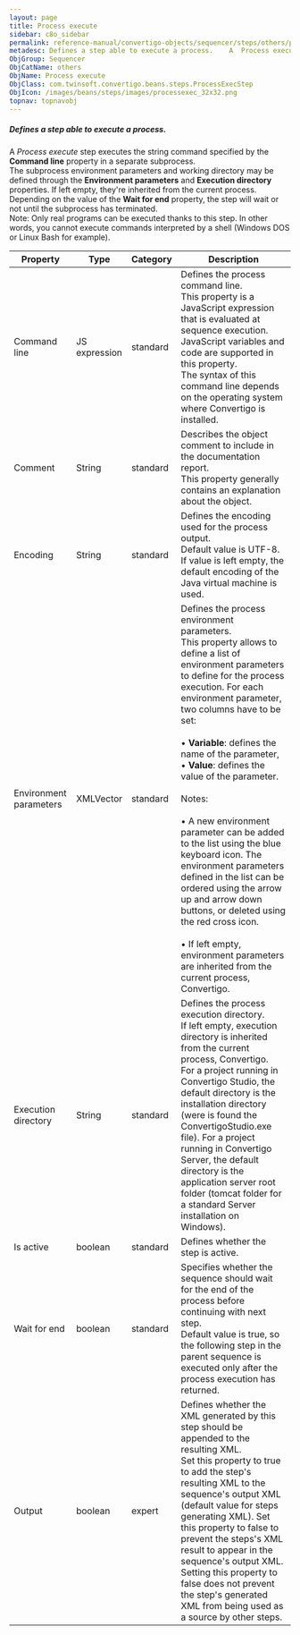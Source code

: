```yaml
---
layout: page
title: Process execute
sidebar: c8o_sidebar
permalink: reference-manual/convertigo-objects/sequencer/steps/others/process-execute/
metadesc: Defines a step able to execute a process.    A  Process execute  step executes the string command specified by the  Command line  property in a separa
ObjGroup: Sequencer
ObjCatName: others
ObjName: Process execute
ObjClass: com.twinsoft.convertigo.beans.steps.ProcessExecStep
ObjIcon: /images/beans/steps/images/processexec_32x32.png
topnav: topnavobj
---
```

##### Defines a step able to execute a process. 

A <i>Process execute</i> step executes the string command specified by the <b>Command line</b> property in a separate subprocess. <br/>The subprocess environment parameters and working directory may be defined through the <b>Environment parameters</b> and <b>Execution directory</b> properties. If left empty, they're inherited from the current process. <br/>Depending on the value of the <b>Wait for end</b> property, the step will wait or not until the subprocess has terminated.<br/><span class="orangetwinsoft">Note:</span> Only real programs can be executed thanks to this step. In other words, you cannot execute commands interpreted by a shell (Windows DOS or Linux Bash for example).

Property | Type | Category | Description
--- | --- | --- | ---
Command line | JS expression | standard | Defines the process command line.<br/>This property is a JavaScript expression that is evaluated at sequence execution. JavaScript variables and code are supported in this property. <br/>The syntax of this command line depends on the operating system where Convertigo is installed.
Comment | String | standard | Describes the object comment to include in the documentation report.<br/>This property generally contains an explanation about the object.
Encoding | String | standard | Defines the encoding used for the process output.<br/>Default value is <span class="computer">UTF-8</span>. If value is left empty, the default encoding of the Java virtual machine is used.
Environment parameters | XMLVector | standard | Defines the process environment parameters.<br/>This property allows to define a list of environment parameters to define for the process execution. For each environment parameter, two columns have to be set: <br/><br/>• <b>Variable</b>: defines the name of the parameter, <br/>• <b>Value</b>: defines the value of the parameter. <br/><br/><span class="orangetwinsoft">Notes:</span> <br/><br/>• A new environment parameter can be added to the list using the blue keyboard icon. The environment parameters defined in the list can be ordered using the arrow up and arrow down buttons, or deleted using the red cross icon. <br/><br/>• If left empty, environment parameters are inherited from the current process, Convertigo. <br/>
Execution directory | String | standard | Defines the process execution directory.<br/>If left empty, execution directory is inherited from the current process, Convertigo. <br/>For a project running in Convertigo Studio, the default directory is the installation directory (were is found the <span class="computer">ConvertigoStudio.exe</span> file). For a project running in Convertigo Server, the default directory is the application server root folder (tomcat folder for a standard Server installation on Windows).
Is active | boolean | standard | Defines whether the step is active.
Wait for end | boolean | standard | Specifies whether the sequence should wait for the end of the process before continuing with next step.<br/>Default value is <span class="computer">true</span>, so the following step in the parent sequence is executed only after the process execution has returned.
Output | boolean | expert | Defines whether the XML generated by this step should be appended to the resulting XML.<br/>Set this property to <span class="computer">true</span> to add the step's resulting XML to the sequence's output XML (default value for steps generating XML). Set this property to <span class="computer">false</span> to prevent the steps's XML result to appear in the sequence's output XML.<br/>Setting this property to <span class="computer">false</span> does not prevent the step's generated XML from being used as a source by other steps.
